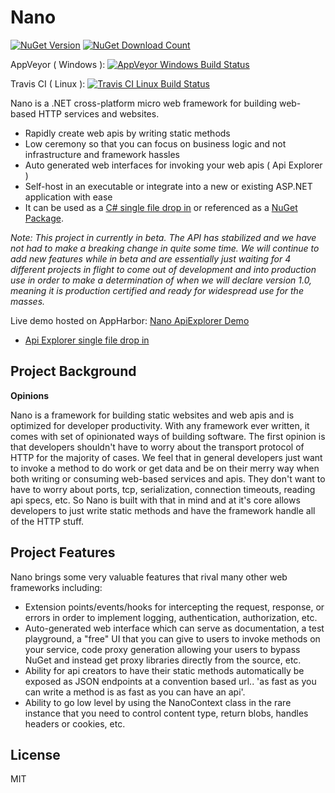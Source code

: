 Nano
====

<a href="https://www.nuget.org/packages/Nano"><img src="https://img.shields.io/nuget/v/Nano.svg" alt="NuGet Version" /></a> 
<a href="https://www.nuget.org/packages/Nano"><img src="https://img.shields.io/nuget/dt/Nano.svg" alt="NuGet Download Count" /></a>

AppVeyor ( Windows ):
<a href="https://ci.appveyor.com/project/AmbitEnergyLabs/nano">
	<img src="https://ci.appveyor.com/api/projects/status/github/ambitenergylabs/nano?svg=true" alt="AppVeyor Windows Build Status" />
</a>

Travis CI ( Linux ):
<a href="https://travis-ci.org/AmbitEnergyLabs/Nano">
	<img src="https://travis-ci.org/AmbitEnergyLabs/Nano.svg" alt="Travis CI Linux Build Status" />
</a>

Nano is a .NET cross-platform micro web framework for building web-based HTTP services and websites.

 - Rapidly create web apis by writing static methods
 - Low ceremony so that you can focus on business logic and not infrastructure and framework hassles
 - Auto generated web interfaces for invoking your web apis ( Api Explorer )
 - Self-host in an executable or integrate into a new or existing ASP.NET application with ease
 - It can be used as a [C# single file drop in](https://raw.githubusercontent.com/AmbitEnergyLabs/Nano/master/src/Nano/Nano.cs) or referenced as a [NuGet Package](https://www.nuget.org/packages/Nano).

*Note: This project in currently in beta. The API has stabilized and we have not had to make a breaking change in quite some time. We will continue to add new features while in beta and are essentially just waiting for 4 different projects in flight to come out of development and into production use in order to make a determination of when we will declare version 1.0, meaning it is production certified and ready for widespread use for the masses.*

Live demo hosted on AppHarbor: [Nano ApiExplorer Demo](http://nano-1.apphb.com/ApiExplorer/)
 - [Api Explorer single file drop in](https://github.com/AmbitEnergyLabs/Nano/blob/master/src/Nano.Demo.TopshelfSelfHost/www/ApiExplorer/index.html)

Project Background
---

**Opinions**

Nano is a framework for building static websites and web apis and is optimized for developer productivity. With any framework ever written, it comes with set of opinionated ways of building software. The first opinion is that developers shouldn't have to worry about the transport protocol of HTTP for the majority of cases. We feel that in general developers just want to invoke a method to do work or get data and be on their merry way when both writing or consuming web-based services and apis. They don't want to have to worry about ports, tcp, serialization, connection timeouts, reading api specs, etc. So Nano is built with that in mind and at it's core allows developers to just write static methods and have the framework handle all of the HTTP stuff.

Project Features
---

Nano brings some very valuable features that rival many other web frameworks including:

 - Extension points/events/hooks for intercepting the request, response, or errors in order to implement logging, authentication, authorization, etc.
 - Auto-generated web interface which can serve as documentation, a test playground, a "free" UI that you can give to users to invoke methods on your service, code proxy generation allowing your users to bypass NuGet and instead get proxy libraries directly from the source, etc.
 - Ability for api creators to have their static methods automatically be exposed as JSON endpoints at a convention based url.. 'as fast as you can write a method is as fast as you can have an api'.
 - Ability to go low level by using the NanoContext class in the rare instance that you need to control content type, return blobs, handles headers or cookies, etc.

License
----

MIT
